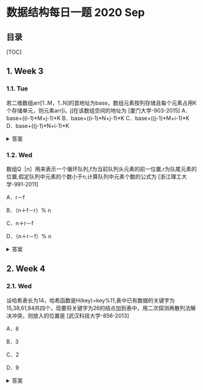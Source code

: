 数据结构每日一题 2020 Sep
===

目录
---

[TOC]

## 1. Week 3

### 1.1. Tue

若二维数组arr[1..M，1..N]的首地址为base，数组元素按列存储且每个元素占用K个存储单元，则元素arr[i，j]在该数组空间的地址为        [厦门大学-903-2015]
A．base+((i-1)*M+j-1)*K
B．base+((i-1)*N+j-1)*K
C．base+((j-1)*M+i-1)*K
D．base+((j-1)*N+i-1)*K

<details>
<summary>答案</summary>
答案：C<br>
解析：二维数组arr[1..M，1..N]的元素可以按行存储，也可以按列存储。按列存储时，元素的排列次序为，先是第一列的所有元素，然后是第二列的所有元素，最后是第N列的所有元素。每一列的元素则按行号从小到大依次排列。因此，对于元素arr[i，j]，其存储位置如下计算：先计算其前面j-1列上的元素总数，为(j-1)*M，然后计算第j列上排列在arr[i，j]之前的元素数目，为i-1，因此arr[i，j]的地址为base+((j-1)*M+i-1)*K。
</details>

### 1.2. Wed

数组Q［n］用来表示一个循环队列,f为当前队列头元素的前一位置,r为队尾元素的位置,假定队列中元素的个数小于n,计算队列中元素个数的公式为         [浙江理工大学-991-2011]

A．r－f

B．（n＋f－r）% n

C．n＋r－f

D．（n＋r－f）% n

<details>
<summary>答案</summary>
答案：D<br>
解析：当r>f时，个数x = r - f  ，当r < f时，x = n + r - f ，二者可以统一为D选项。
</details>

## 2. Week 4

### 2.1. Wed

设哈希表长为14，哈希函数是H(key)=key%11,表中已有数据的关键字为15,38,61,84共四个，现要将关键字为26的结点加到表中，用二次探测再散列法解决冲突，则放入的位置是           [武汉科技大学-856-2013]

A．8

B．3

C．2

D．9

<details>
<summary>答案</summary>
答案：B<br>
解析：H(15)=15%11=4<br>
H(38)=38%11 = 5<br>
H(61)=61%11 = 6<br>
H(84)=84%11 = 7<br>
H(26)=26%11=4<br>
关键字26的结点和关键字为15 的结点都放在哈希表4的位置，产生冲突<br>
利用二次探测再散列法公式H(key)=（key+dii）%11
dii=1^2 ，-(1^2)，2^2，-(2^2).....<br>
当dii取1^2时：<br>
H(26)=（26+1^2）%11 = 5<br>
和   H(38)=38%11 =5 冲突<br>
当dii取-1^2时：H(26)=（26-(1^2)）%11 = 3 不与其他关键字的哈希地址冲突，故将关键字26的结点放在表3位置。
</details>
